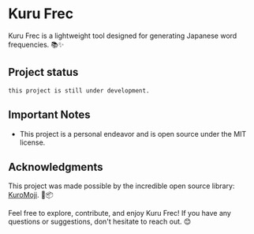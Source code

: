 # Kuru Frec

Kuru Frec is a lightweight tool designed for generating Japanese word frequencies. 📚✨

## Project status
    this project is still under development. 


## Important Notes

- This project is a personal endeavor and is open source under the MIT license.

## Acknowledgments

This project was made possible by the incredible open source library: [KuroMoji](https://github.com/atilika/kuromoji). 🙌📦

Feel free to explore, contribute, and enjoy Kuru Frec! If you have any questions or suggestions, don't hesitate to reach out. 😊